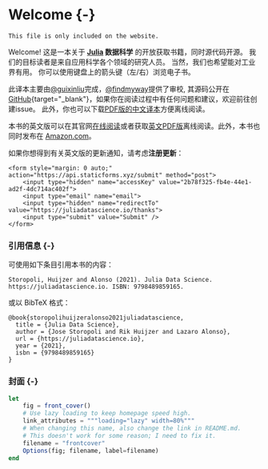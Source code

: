 # Welcome {-}

```{=comment}
This file is only included on the website.
```

Welcome! 这是一本关于 **[Julia](https://julialang.org) 数据科学** 的开放获取书籍，同时源代码开源。
我们的目标读者是来自应用科学各个领域的研究人员。
当然，我们也希望能对工业界有用。
你可以使用键盘上的箭头键（左/右）浏览电子书。

此译本主要由[@guixinliu](https://github.com/guixinliu)完成，[@findmyway](https://github.com/findmyway)提供了审校, 其源码公开在 [GitHub](https://github.com/JuliaCN/JuliaDataScience){target="_blank"}，如果你在阅读过程中有任何问题和建议，欢迎前往创建issue。 此外，你也可以下载[PDF版的中文译本](https://cn.julialang.org/JuliaDataScience/juliadatascience.pdf)方便离线阅读。

本书的英文版可以在其官网[在线阅读](https://juliadatascience.io/)或者获取[英文PDF版](https://juliadatascience.io/juliadatascience.pdf)离线阅读。此外，本书也同时发布在 [Amazon.com](https://www.amazon.com/dp/B09KMRKQ96/)。

如果你想得到有关英文版的更新通知，请考虑**注册更新**：

```{=html}
<form style="margin: 0 auto;" action="https://api.staticforms.xyz/submit" method="post">
    <input type="hidden" name="accessKey" value="2b78f325-fb4e-44e1-ad2f-4dc714ac402f">
    <input type="email" name="email">
    <input type="hidden" name="redirectTo" value="https://juliadatascience.io/thanks">
    <input type="submit" value="Submit" />
</form>
```

### 引用信息 {-}

可使用如下条目引用本书的内容：

```plaintext
Storopoli, Huijzer and Alonso (2021). Julia Data Science. https://juliadatascience.io. ISBN: 9798489859165.
```

或以 BibTeX 格式：

```plaintext
@book{storopolihuijzeralonso2021juliadatascience,
  title = {Julia Data Science},
  author = {Jose Storopoli and Rik Huijzer and Lazaro Alonso},
  url = {https://juliadatascience.io},
  year = {2021},
  isbn = {9798489859165}
}
```

### 封面 {-}

```jl
let
    fig = front_cover()
    # Use lazy loading to keep homepage speed high.
    link_attributes = """loading="lazy" width=80%"""
    # When changing this name, also change the link in README.md.
    # This doesn't work for some reason; I need to fix it.
    filename = "frontcover"
    Options(fig; filename, label=filename)
end
```

